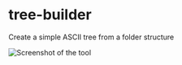 # tree-builder

Create a simple ASCII tree from a folder structure

![Screenshot of the tool](screenshot.png?raw=true "Screenshot")
